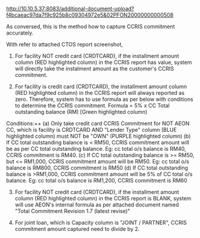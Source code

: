 http://10.10.5.37:8083/additional-document-upload?f4bcaeac97da7f9c925b8c09304972e5&02PFON20000000000508

As conversed, this is the method how to capture CCRIS commitment accurately.

With refer to attached CTOS report screenshot,

1. For facility NOT credit card (CRDTCARD), if the installment amount column (RED highlighted column) in the CCRIS report has value, system will directly take the instalment amount as the customer's CCRIS commitment.

2. For facility is credit card (CRDTCARD), the installment amount column (RED highlighted column) in the CCRIS report will always reported as zero. Therefore, system has to use formula as per below with conditions to determine the CCRIS commitment.
Formula = 5% x CC Total outstanding balance (RM) [Green highlighted column)

Conditions:++
(a) Only take credit card CCRIS Commitment for NOT AEON CC, which is facility is CRDTCARD AND "Lender Type" column (BLUE highlighted column) must NOT be "OWN" (PURPLE highlighted column)
(b) If CC total outstanding balance is < RM50, CCRIS commitment amount will be as per CC total outstanding balance. Eg: cc total o/s balance is RM40, CCRIS commitment is RM40.
(c) If CC total outstanding balance is >= RM50, but <= RM1,000, CCRIS commitment amount will be RM50. Eg: cc total o/s balance is RM800, CCRIS commitment is RM50
(d) If CC total outstanding balance is >RM1,000, CCRIS commitment amount will be 5% of CC total o/s balance. Eg: cc total o/s balance is RM1,200, CCRIS commitment is RM60

3. For facility NOT credit card (CRDTCARD), if the installment amount column (RED highlighted column) in the CCRIS report is BLANK, system will use AEON's internal formula as per attached document named "Total Commitment Revision 1.7 (latest revise)"

4. For joint loan, which is Capacity column is "JOINT / PARTNER", CCRIS commitment amount captured need to divide by 2.
